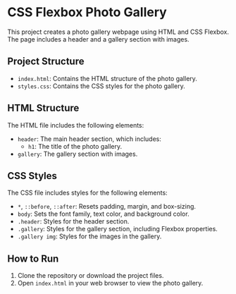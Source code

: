 # CSS Flexbox Photo Gallery

This project creates a photo gallery webpage using HTML and CSS Flexbox. The page includes a header and a gallery section with images.

## Project Structure
- `index.html`: Contains the HTML structure of the photo gallery.
- `styles.css`: Contains the CSS styles for the photo gallery.

## HTML Structure
The HTML file includes the following elements:
- `header`: The main header section, which includes:
  - `h1`: The title of the photo gallery.
- `gallery`: The gallery section with images.

## CSS Styles
The CSS file includes styles for the following elements:
- `*`, `::before`, `::after`: Resets padding, margin, and box-sizing.
- `body`: Sets the font family, text color, and background color.
- `.header`: Styles for the header section.
- `.gallery`: Styles for the gallery section, including Flexbox properties.
- `.gallery img`: Styles for the images in the gallery.

## How to Run
1. Clone the repository or download the project files.
2. Open `index.html` in your web browser to view the photo gallery.

